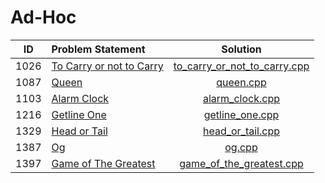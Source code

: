 # Ad-Hoc

|  ID  |      Problem Statement       |             Solution             |
|:----:|:-----------------------------|:--------------------------------:|
| 1026 | [To Carry or not to Carry][] | [to_carry_or_not_to_carry.cpp][] |
| 1087 | [Queen][]                    | [queen.cpp][]                    |
| 1103 | [Alarm Clock][]              | [alarm_clock.cpp][]              |
| 1216 | [Getline One][]              | [getline_one.cpp][]              |
| 1329 | [Head or Tail][]             | [head_or_tail.cpp][]             |
| 1387 | [Og][]                       | [og.cpp][]                       |
| 1397 | [Game of The Greatest][]     | [game_of_the_greatest.cpp][]     |

[To Carry or not to Carry]: https://www.urionlinejudge.com.br/judge/en/problems/view/1026
[Queen]:                    https://www.urionlinejudge.com.br/judge/en/problems/view/1087
[Alarm Clock]:              https://www.urionlinejudge.com.br/judge/en/problems/view/1103
[Getline One]:              https://www.urionlinejudge.com.br/judge/en/problems/view/1216
[Head or Tail]:             https://www.urionlinejudge.com.br/judge/en/problems/view/1329
[Og]:                       https://www.urionlinejudge.com.br/judge/en/problems/view/1387
[Game of The Greatest]:     https://www.urionlinejudge.com.br/judge/en/problems/view/1397

[to_carry_or_not_to_carry.cpp]: to_carry_or_not_to_carry.cpp
[queen.cpp]:                    tda_rational.cpp
[alarm_clock.cpp]:              alarm_clock.cpp
[getline_one.cpp]:              getline_one.cpp
[head_or_tail.cpp]:             head_or_tail.cpp
[og.cpp]:                       og.cpp
[game_of_the_greatest.cpp]:     game_of_the_greatest.cpp
